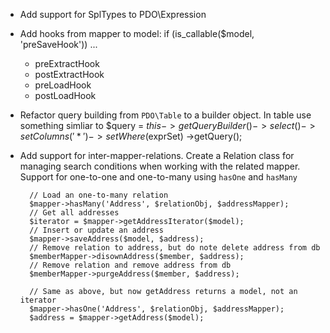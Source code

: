 * Add support for SplTypes to PDO\Expression

* Add hooks from mapper to model:
  if (is_callable($model, 'preSaveHook')) ...
    * preExtractHook
    * postExtractHook
    * preLoadHook
    * postLoadHook

* Refactor query building from `PDO\Table` to a builder object. In table use
  something simliar to
        $query = $this->getQueryBuilder()
        ->select()
        ->setColumns('*')
        ->setWhere($exprSet)
        ->getQuery();

* Add support for inter-mapper-relations. Create a Relation class for
  managing search conditions when working with the related mapper.
  Support for one-to-one and one-to-many using `hasOne` and `hasMany`

        // Load an one-to-many relation
        $mapper->hasMany('Address', $relationObj, $addressMapper);
        // Get all addresses
        $iterator = $mapper->getAddressIterator($model);
        // Insert or update an address
        $mapper->saveAddress($model, $address);
        // Remove relation to address, but do note delete address from db
        $memberMapper->disownAddress($member, $address);
        // Remove relation and remove address from db
        $memberMapper->purgeAddress($member, $address);

        // Same as above, but now getAddress returns a model, not an iterator
        $mapper->hasOne('Address', $relationObj, $addressMapper);
        $address = $mapper->getAddress($model);
